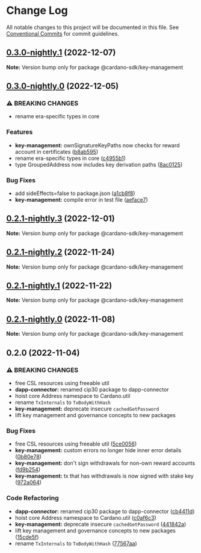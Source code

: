 # Change Log

All notable changes to this project will be documented in this file.
See [Conventional Commits](https://conventionalcommits.org) for commit guidelines.

## [0.3.0-nightly.1](https://github.com/input-output-hk/cardano-js-sdk/compare/@cardano-sdk/key-management@0.3.0-nightly.0...@cardano-sdk/key-management@0.3.0-nightly.1) (2022-12-07)

**Note:** Version bump only for package @cardano-sdk/key-management

## [0.3.0-nightly.0](https://github.com/input-output-hk/cardano-js-sdk/compare/@cardano-sdk/key-management@0.2.1-nightly.3...@cardano-sdk/key-management@0.3.0-nightly.0) (2022-12-05)

### ⚠ BREAKING CHANGES

- rename era-specific types in core

### Features

- **key-management:** ownSignatureKeyPaths now checks for reward account in certificates ([b8ab595](https://github.com/input-output-hk/cardano-js-sdk/commit/b8ab59588475f7cf2b4773f6e8fda084d74aeac0))
- rename era-specific types in core ([c4955b1](https://github.com/input-output-hk/cardano-js-sdk/commit/c4955b1f3ae0992bb55b1c1461a1e449be0b6ef2))
- type GroupedAddress now includes key derivation paths ([8ac0125](https://github.com/input-output-hk/cardano-js-sdk/commit/8ac0125152fa2f3eb95c3e4c32bee077d2df722f))

### Bug Fixes

- add sideEffects=false to package.json ([a1cb8f8](https://github.com/input-output-hk/cardano-js-sdk/commit/a1cb8f807e8d5947d0c512e0918713ff97d5d48e))
- **key-management:** compile error in test file ([aeface7](https://github.com/input-output-hk/cardano-js-sdk/commit/aeface7d44416864256011f8ef8028cf38133470))

## [0.2.1-nightly.3](https://github.com/input-output-hk/cardano-js-sdk/compare/@cardano-sdk/key-management@0.2.1-nightly.2...@cardano-sdk/key-management@0.2.1-nightly.3) (2022-12-01)

**Note:** Version bump only for package @cardano-sdk/key-management

## [0.2.1-nightly.2](https://github.com/input-output-hk/cardano-js-sdk/compare/@cardano-sdk/key-management@0.2.1-nightly.1...@cardano-sdk/key-management@0.2.1-nightly.2) (2022-11-24)

**Note:** Version bump only for package @cardano-sdk/key-management

## [0.2.1-nightly.1](https://github.com/input-output-hk/cardano-js-sdk/compare/@cardano-sdk/key-management@0.2.1-nightly.0...@cardano-sdk/key-management@0.2.1-nightly.1) (2022-11-22)

**Note:** Version bump only for package @cardano-sdk/key-management

## [0.2.1-nightly.0](https://github.com/input-output-hk/cardano-js-sdk/compare/@cardano-sdk/key-management@0.2.0...@cardano-sdk/key-management@0.2.1-nightly.0) (2022-11-08)

**Note:** Version bump only for package @cardano-sdk/key-management

## 0.2.0 (2022-11-04)

### ⚠ BREAKING CHANGES

- free CSL resources using freeable util
- **dapp-connector:** renamed cip30 package to dapp-connector
- hoist core Address namespace to Cardano.util
- rename `TxInternals` to `TxBodyWithHash`
- **key-management:** deprecate insecure `cachedGetPassword`
- lift key management and governance concepts to new packages

### Bug Fixes

- free CSL resources using freeable util ([5ce0056](https://github.com/input-output-hk/cardano-js-sdk/commit/5ce0056fb108f7bccfbd9f8ef562b82277f3c613))
- **key-management:** custom errors no longer hide inner error details ([0b80e78](https://github.com/input-output-hk/cardano-js-sdk/commit/0b80e786c3a664ca34bc40af8f69d20ccfefa02e))
- **key-management:** don't sign withdrawals for non-own reward accounts ([fd9b254](https://github.com/input-output-hk/cardano-js-sdk/commit/fd9b254a13e60a3c151e87c9053f305ff3532dd6))
- **key-management:** tx that has withdrawals is now signed with stake key ([972a064](https://github.com/input-output-hk/cardano-js-sdk/commit/972a0640970bd140c4f54df8ff9d1b38858aa4ab))

### Code Refactoring

- **dapp-connector:** renamed cip30 package to dapp-connector ([cb4411d](https://github.com/input-output-hk/cardano-js-sdk/commit/cb4411da916b263ad8a6d85e0bdaffcfe21646c5))
- hoist core Address namespace to Cardano.util ([c0af6c3](https://github.com/input-output-hk/cardano-js-sdk/commit/c0af6c333420b4305f021a50bbdf25317b85554f))
- **key-management:** deprecate insecure `cachedGetPassword` ([441842a](https://github.com/input-output-hk/cardano-js-sdk/commit/441842a53e774239c6a2c39ce1b000599fde830d))
- lift key management and governance concepts to new packages ([15cde5f](https://github.com/input-output-hk/cardano-js-sdk/commit/15cde5f9becff94dac17278cb45e3adcaac763b5))
- rename `TxInternals` to `TxBodyWithHash` ([77567aa](https://github.com/input-output-hk/cardano-js-sdk/commit/77567aab56395ded6d9b0ba7488aacc2d3f856a0))
